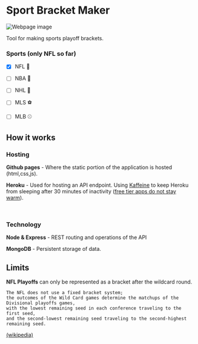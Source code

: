 # Sport Bracket Maker

![Webpage image](https://imgur.com/F6eZkCy.png)

Tool for making sports playoff brackets.


### Sports (only NFL so far)
- [x] NFL 🏈
- [ ] NBA 🏀
- [ ] NHL 🏒
- [ ] MLS ⚽️
- [ ] MLB ⚾️


## How it works 
### Hosting

**Github pages** - Where the static portion of the application is hosted (html,css,js).

**Heroku** - Used for hosting an API endpoint.  Using [Kaffeine](http://kaffeine.herokuapp.com/) to keep Heroku from sleeping after 30 minutes of inactivity ([free tier apps do not stay warm](https://express-api-app.herokuapp.com/)).

<br>

### Technology

**Node & Express** - REST routing and operations of the API

**MongoDB** - Persistent storage of data.

## Limits

**NFL Playoffs** can only be represented as a bracket after the wildcard round. 
```
The NFL does not use a fixed bracket system; 
the outcomes of the Wild Card games determine the matchups of the Divisional playoffs games, 
with the lowest remaining seed in each conference traveling to the first seed, 
and the second-lowest remaining seed traveling to the second-highest remaining seed.
```
[(wikipedia)](https://en.wikipedia.org/wiki/NFL_playoffs)
